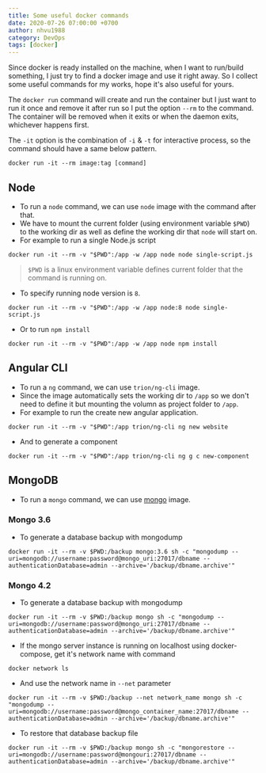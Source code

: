 ```yaml
---
title: Some useful docker commands
date: 2020-07-26 07:00:00 +0700
author: nhvu1988
category: DevOps
tags: [docker]
---
```


Since docker is ready installed on the machine, when I want to run/build something, I just try to find a docker image and use it right away. So I collect some useful commands for my works, hope it's also useful for yours.

The `docker run` command will create and run the container but I just want to run it once and remove it after run so I put the option `--rm` to the command. The container will be removed when it exits or when the daemon exits, whichever happens first.

The `-it` option is the combination of `-i` & `-t` for interactive process, so the command should have a same below pattern.

```docker
docker run -it --rm image:tag [command]
```

## Node

- To run a `node` command, we can use `node` image with the command after that. 
- We have to mount the current folder (using environment variable `$PWD`) to the working dir as well as define the working dir that `node` will start on.
- For example to run a single Node.js script

```docker
docker run -it --rm -v "$PWD":/app -w /app node node single-script.js
```

> `$PWD` is a linux environment variable defines current folder that the command is running on.

- To specify running node version is `8`.

```docker
docker run -it --rm -v "$PWD":/app -w /app node:8 node single-script.js
```

- Or to run `npm install`

```docker
docker run -it --rm -v "$PWD":/app -w /app node npm install
```

## Angular CLI

- To run a `ng` command, we can use `trion/ng-cli` image.
- Since the image automatically sets the working dir to `/app` so we don't need to define it but mounting the volumn as project folder to `/app`.
- For example to run the create new angular application.

```docker
docker run -it --rm -v "$PWD":/app trion/ng-cli ng new website
```
- And to generate a component

```docker
docker run -it --rm -v "$PWD":/app trion/ng-cli ng g c new-component
```

## MongoDB

- To run a `mongo` command, we can use [mongo](https://hub.docker.com/_/mongo) image.

### Mongo 3.6

- To generate a database backup with mongodump

```docker
docker run -it --rm -v $PWD:/backup mongo:3.6 sh -c "mongodump --uri=mongodb://username:password@mongo_uri:27017/dbname --authenticationDatabase=admin --archive='/backup/dbname.archive'"
```

### Mongo 4.2

- To generate a database backup with mongodump

```docker
docker run -it --rm -v $PWD:/backup mongo sh -c "mongodump --uri=mongodb://username:password@mongo_uri:27017/dbname --authenticationDatabase=admin --archive='/backup/dbname.archive'"
```

- If the mongo server instance is running on localhost using docker-compose, get it's network name with command

```docker
docker network ls
```

- And use the network name in `--net` parameter

```docker
docker run -it --rm -v $PWD:/backup --net network_name mongo sh -c "mongodump --uri=mongodb://username:password@mongo_container_name:27017/dbname --authenticationDatabase=admin --archive='/backup/dbname.archive'"
```

- To restore that database backup file

```docker
docker run -it --rm -v $PWD:/backup mongo sh -c "mongorestore --uri=mongodb://username:password@mongouri:27017/dbname --authenticationDatabase=admin --archive='/backup/dbname.archive'"
```

